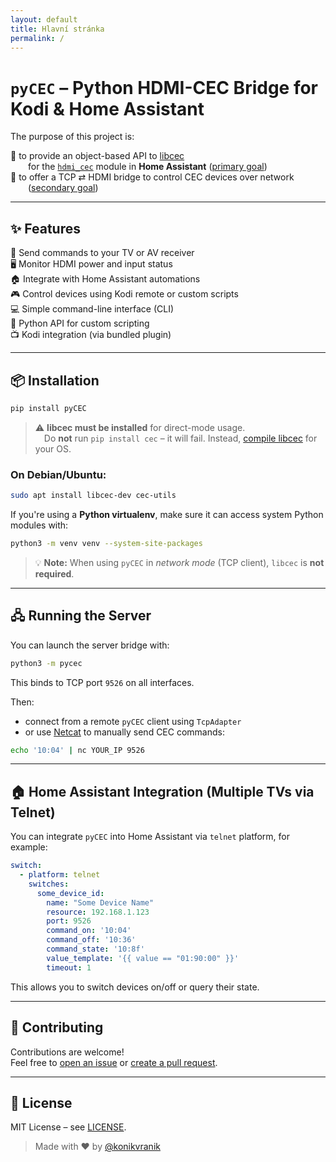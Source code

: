 ```yaml
---
layout: default
title: Hlavní stránka
permalink: /
---
```

<style>
.badges {
  display: none;
}
</style>
<div class="badges">

![Build Status](https://github.com/konikvranik/pyCEC/workflows/Tests/badge.svg)
![PyPi Version](https://img.shields.io/pypi/v/pyCEC)
![Issue Count](https://img.shields.io/github/issues-raw/konikvranik/pyCEC)
![Coverage Status](https://img.shields.io/coveralls/github/konikvranik/pyCEC)

</div>

# `pyCEC` – Python HDMI-CEC Bridge for Kodi & Home Assistant

The purpose of this project is:

🔹 to provide an object-based API to [libcec](https://github.com/Pulse-Eight/libcec)  
  for the [`hdmi_cec`](https://www.home-assistant.io/integrations/hdmi_cec/) module in **Home Assistant** ([primary goal](https://github.com/konikvranik/pyCEC/projects/1))  
🔹 to offer a TCP ⇄ HDMI bridge to control CEC devices over network  
  ([secondary goal](https://github.com/konikvranik/pyCEC/projects/2))

---

## ✨ Features

🔌 Send commands to your TV or AV receiver  
🖥️ Monitor HDMI power and input status  
🏠 Integrate with Home Assistant automations  
🎮 Control devices using Kodi remote or custom scripts  
💻 Simple command-line interface (CLI)  
🐍 Python API for custom scripting  
📺 Kodi integration (via bundled plugin)

---

## 📦 Installation

```bash
pip install pyCEC
```

> ⚠️ **libcec must be installed** for direct-mode usage.  
> Do **not** run `pip install cec` – it will fail. Instead, [compile libcec](https://github.com/Pulse-Eight/libcec#supported-platforms) for your OS.

### On Debian/Ubuntu:

```bash
sudo apt install libcec-dev cec-utils
```

If you're using a **Python virtualenv**, make sure it can access system Python modules with:

```bash
python3 -m venv venv --system-site-packages
```

> 💡 **Note:** When using `pyCEC` in *network mode* (TCP client), `libcec` is **not required**.

---

## 🖧 Running the Server

You can launch the server bridge with:

```bash
python3 -m pycec
```

This binds to TCP port `9526` on all interfaces.

Then:

- connect from a remote `pyCEC` client using `TcpAdapter`
- or use [Netcat](https://www.wikiwand.com/en/Netcat) to manually send CEC commands:

```bash
echo '10:04' | nc YOUR_IP 9526
```

---

## 🏠 Home Assistant Integration (Multiple TVs via Telnet)

You can integrate `pyCEC` into Home Assistant via `telnet` platform, for example:

```yaml
switch:
  - platform: telnet
    switches:
      some_device_id:
        name: "Some Device Name"
        resource: 192.168.1.123
        port: 9526
        command_on: '10:04'
        command_off: '10:36'
        command_state: '10:8f'
        value_template: '{{ value == "01:90:00" }}'
        timeout: 1
```

This allows you to switch devices on/off or query their state.

---

## 🤝 Contributing

Contributions are welcome!  
Feel free to [open an issue](https://github.com/konikvranik/pyCEC/issues) or [create a pull request](https://github.com/konikvranik/pyCEC/pulls).

---

## 📜 License

MIT License – see [LICENSE](./LICENSE).

> Made with ❤️ by [@konikvranik](https://github.com/konikvranik)